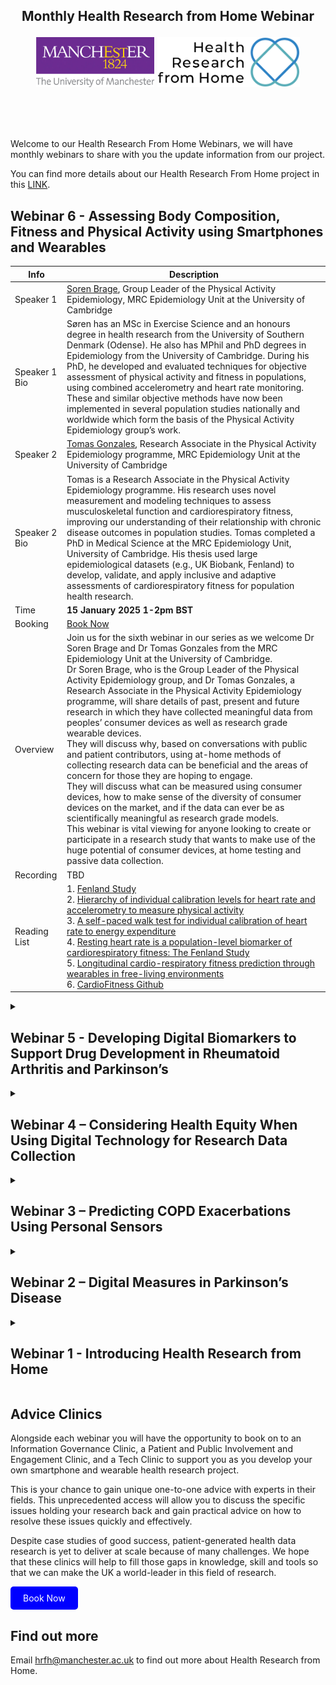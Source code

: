 <!---
Copyright 2024 The Health Research From Home Team at University of Manchester. All rights reserved.

Licensed under the Apache License, Version 2.0 (the "License");
you may not use this file except in compliance with the License.
You may obtain a copy of the License at

    http://www.apache.org/licenses/LICENSE-2.0

Unless required by applicable law or agreed to in writing, software
distributed under the License is distributed on an "AS IS" BASIS,
WITHOUT WARRANTIES OR CONDITIONS OF ANY KIND, either express or implied.
See the License for the specific language governing permissions and
limitations under the License.
-->

<h2 align="center">
    <p>Monthly Health Research from Home Webinar</p>

<p align="center">
  <img alt="Uni Logo" src="Figures/Uni_logo.jpg"  height="80" style="max-width: 100%; display: inline-block;">
  <img alt="HRfH logo" src="Figures/logo.jpg" height="80" style="max-width: 100%; display: inline-block;">
  <br/>
  <br/>
</p>
</h2>

 <br />

Welcome to our Health Research From Home Webinars, we will have monthly webinars to share with you the update information from our project.

You can find more details about our Health Research From Home project in this [LINK](https://github.com/Health-Research-From-Home/HealthResearchFromHome).


## Webinar 6 - Assessing Body Composition, Fitness and Physical Activity using Smartphones and Wearables

| Info          | Description                                                                                                                                                                                                                                                                                                                                                                                                                                                                                                                                                                                                                                                                                                                                                                                                                                                                                                                                                                                                                                                                                                                                                                                                    |
|---------------|----------------------------------------------------------------------------------------------------------------------------------------------------------------------------------------------------------------------------------------------------------------------------------------------------------------------------------------------------------------------------------------------------------------------------------------------------------------------------------------------------------------------------------------------------------------------------------------------------------------------------------------------------------------------------------------------------------------------------------------------------------------------------------------------------------------------------------------------------------------------------------------------------------------------------------------------------------------------------------------------------------------------------------------------------------------------------------------------------------------------------------------------------------------------------------------------------------------|
| Speaker 1     | [Soren Brage](https://www.mrc-epid.cam.ac.uk/people/soren-brage/), Group Leader of the Physical Activity Epidemiology, MRC Epidemiology Unit at the University of Cambridge                                                                                                                                                                                                                                                                                                                                                                                                                                                                                                                                                                                                                                                                                                                                                                                                                                                                                                                                                                                                                                    |
| Speaker 1 Bio | Søren has an MSc in Exercise Science and an honours degree in health research from the University of Southern Denmark (Odense). He also has MPhil and PhD degrees in Epidemiology from the University of Cambridge. During his PhD, he developed and evaluated techniques for objective assessment of physical activity and fitness in populations, using combined accelerometry and heart rate monitoring. These and similar objective methods have now been implemented in several population studies nationally and worldwide which form the basis of the Physical Activity Epidemiology group’s work.                                                                                                                                                                                                                                                                                                                                                                                                                                                                                                                                                                                                      |
| Speaker 2     | [Tomas Gonzales](https://www.mrc-epid.cam.ac.uk/people/tomas-gonzales/), Research Associate in the Physical Activity Epidemiology programme, MRC Epidemiology Unit at the University of Cambridge                                                                                                                                                                                                                                                                                                                                                                                                                                                                                                                                                                                                                                                                                                                                                                                                                                                                                                                                                                                                              |
| Speaker 2 Bio | Tomas is a Research Associate in the Physical Activity Epidemiology programme. His research uses novel measurement and modeling techniques to assess musculoskeletal function and cardiorespiratory fitness, improving our understanding of their relationship with chronic disease outcomes in population studies. Tomas completed a PhD in Medical Science at the MRC Epidemiology Unit, University of Cambridge. His thesis used large epidemiological datasets (e.g., UK Biobank, Fenland) to develop, validate, and apply inclusive and adaptive assessments of cardiorespiratory fitness for population health research.                                                                                                                                                                                                                                                                                                                                                                                                                                                                                                                                                                                 |
| Time          | **15 January 2025 1-2pm BST**                                                                                                                                                                                                                                                                                                                                                                                                                                                                                                                                                                                                                                                                                                                                                                                                                                                                                                                                                                                                                                                                                                                                                                                  |
| Booking       | [Book Now](https://zoom.us/webinar/register/WN_GN-9fOSETBOw_I8kEgTAbQ#/registration)                                                                                                                                                                                                                                                                                                                                                                                                                                                                                                                                                                                                                                                                                                                                                                                                                                                                                                                                                                                                                                                                                                                           |
| Overview      | Join us for the sixth webinar in our series as we welcome Dr Soren Brage and Dr Tomas Gonzales from the MRC Epidemiology Unit at the University of Cambridge. <br/>Dr Soren Brage, who is the Group Leader of the Physical Activity Epidemiology group, and Dr Tomas Gonzales, a Research Associate in the Physical Activity Epidemiology programme, will share details of past, present and future research in which they have collected meaningful data from peoples’ consumer devices as well as research grade wearable devices. <br/>They will discuss why, based on conversations with public and patient contributors, using at-home methods of collecting research data can be beneficial and the areas of concern for those they are hoping to engage. <br/>They will discuss what can be measured using consumer devices, how to make sense of the diversity of consumer devices on the market, and if the data can ever be as scientifically meaningful as research grade models. <br/>This webinar is vital viewing for anyone looking to create or participate in a research study that wants to make use of the huge potential of consumer devices, at home testing and passive data collection. |
| Recording     | TBD                                                                                                                                                                                                                                                                                                                                                                                                                                                                                                                                                                                                                                                                                                                                                                                                                                                                                                                                                                                                                                                                                                                                                                                                            |
| Reading List  | 1. [Fenland Study](https://www.mrc-epid.cam.ac.uk/research/studies/fenland/) <br/> 2. [Hierarchy of individual calibration levels for heart rate and accelerometry to measure physical activity](https://pubmed.ncbi.nlm.nih.gov/17463305/)  <br/> 3. [A self-paced walk test for individual calibration of heart rate to energy expenditure](https://www.medrxiv.org/content/10.1101/2023.09.01.23294939v1)  <br/> 4. [Resting heart rate is a population-level biomarker of cardiorespiratory fitness: The Fenland Study](https://pubmed.ncbi.nlm.nih.gov/37167327/)  <br/> 5. [Longitudinal cardio-respiratory fitness prediction through wearables in free-living environments](https://pubmed.ncbi.nlm.nih.gov/36460766/) <br/> 6. [CardioFitness Github](https://github.com/sdimi/cardiofitness)                                                                                                                                                                                                                                                                                                                                                                                                                                               |


<details>

<summary><h2>Webinar 5 - Developing Digital Biomarkers to Support Drug Development in Rheumatoid Arthritis and Parkinson’s</h2></summary>

[//]: # (## Webinar 5 - Developing Digital Biomarkers to Support Drug Development in Rheumatoid Arthritis and Parkinson’s)

| Info          | Description                                                                                                                                                                                                                                                                                                                                                                                                                                                                                                                                                                                                                                                                                                                              |
|---------------|------------------------------------------------------------------------------------------------------------------------------------------------------------------------------------------------------------------------------------------------------------------------------------------------------------------------------------------------------------------------------------------------------------------------------------------------------------------------------------------------------------------------------------------------------------------------------------------------------------------------------------------------------------------------------------------------------------------------------------------|
| Speaker 1     | [Valentin Hamy](https://www.researchgate.net/profile/Valentin-Hamy), Director of Digital Biomarkers Data Analytics at GSK                                                                                                                                                                                                                                                                                                                                                                                                                                                                                                                                                                                                                |
| Speaker 1 Bio | Computer scientist with: <br/>- Over 5 years experience in complex data analysis (imaging, wearable sensors) solutions development and integration in clinical trials across different therapeutic areas. <br/>- Over 6 years experience with medical imaging including computing , analysis and management. <br/>- Over 6 years computer science experience across a range of languages and platforms including coding of existing state of the art methods and development of novel techniques                                                                                                                                                                                                                                         |
| Speaker 2     | [Aidan Acquah](https://eng.ox.ac.uk/people/aidan-acquah/), final year PhD student from the University of Oxford                                                                                                                                                                                                                                                                                                                                                                                                                                                                                                                                                                                                                          |
| Speaker 2 Bio | Aidan received his MEng degree in Biomedical Engineering from Imperial College London in 2017. His master’s research used mathematical models to develop a greater understanding of fungal infection in lung. During his degree, Aidan specialised in work with machine learning, artificial intelligence and data analytics. Following his degree, Aidan worked for a consultant data analytics company as an analyst programmer. While there, he worked on several data analytics and software development projects. These projects covered multiple industries, including oil and gas, consumer and healthcare. Aidan is interested in the use of data analytics to improve healthcare. Aidan is a member of Linacre College, Oxford. |
| Time          | **4 December 2024 1-2pm BST**                                                                                                                                                                                                                                                                                                                                                                                                                                                                                                                                                                                                                                                                                                            |
| Booking       | [Book Now](https://zoom.us/webinar/register/WN_Ku0lAv_cR3ynTx1FGlhW8A#/registration)                                                                                                                                                                                                                                                                                                                                                                                                                                                                                                                                                                                                                                                     |
| Overview      | Join us for the fifth webinar in the Health Research from Home series. This month we’re looking at how health research using smartphones and wearables is being delivered in the pharmaceutical industry and academia. <br/><br/> We’re very proud to have Valentin Hamy, Director of Digital Biomarkers Data Analytics at GSK presenting this month. Valentin will share his perspective on how technology can be used to support drug development. <br/><br/>We’ll also hear from a future leader in our field, Aiden Acquah, a final year PhD student from the University of Oxford. He’ll share his research in the use of wrist worn accelerometery to predict Parkinson’s disease.                                                 |
| Recording     | [Click](https://www.youtube.com/watch?v=zQbuSkFbEfI&ab_channel=HealthResearchfromHome)                                                                                                                                                                                                                                                                                                                                                                                                                                                                                                                                                                                                                                                                                                                                      |
| Reading List  | 1. [Patient-centric assessment of rheumatoid arthritis using a smartwatch and bespoke mobile app in a clinical setting](https://www.nature.com/articles/s41598-023-45387-7) <br/> 2. [Digital health technologies and machine learning augment patient reported outcomes to remotely characterise rheumatoid arthritis](https://www.nature.com/articles/s41746-024-01013-y)                                                                                                                                     |

</details>

<details>

<summary><h2>Webinar 4 – Considering Health Equity When Using Digital Technology for Research Data Collection</h2></summary>

[//]: # (## Webinar 4 – Considering Health Equity When Using Digital Technology for Research Data Collection)

| Info          | Description                                                                                                                                                                                                                                                                                                                                                                                                                                                                                                                                                                                                                                                                                                                                                                                                                                                                                                                                                                                                                                                                                                                                                                                       |
|---------------|---------------------------------------------------------------------------------------------------------------------------------------------------------------------------------------------------------------------------------------------------------------------------------------------------------------------------------------------------------------------------------------------------------------------------------------------------------------------------------------------------------------------------------------------------------------------------------------------------------------------------------------------------------------------------------------------------------------------------------------------------------------------------------------------------------------------------------------------------------------------------------------------------------------------------------------------------------------------------------------------------------------------------------------------------------------------------------------------------------------------------------------------------------------------------------------------------|
| Speaker 1     | [Sabine Van Der Veer](https://research.manchester.ac.uk/en/persons/sabine.vanderveer), Senior Lecturer in Health Informatics, University of Manchester                                                                                                                                                                                                                                                                                                                                                                                                                                                                                                                                                                                                                                                                                                                                                                                                                                                                                                                                                                                                                                            |
| Speaker 1 Bio | Senior Lecturer at the Centre for Health Informatics, University of Manchester (UK). Her research is about improving health care, equity, and outcomes for people with long-term conditions, with a particular focus on how we can use patient-generated health data to support this. She is the deputy lead for the Digital Health theme in the NIHR Applied Research Collaboration Greater Manchester and the Digital Health Inequalities lead for the University of Manchester’s Christabel Pankhurst Institute. Sabine co-leads the REmote MOnitoring of Rheumatoid Arthritis (REMORA) programme that develops, implements and evaluates the cost-effectiveness and digital inclusion of a complex remote symptom monitoring intervention for people with rheumatoid arthritis. She also leads the Manchester Digital Pain Manikin programme on developing and validating novel, culturally appropriate smartphone-based tools for people to self-report their pain.                                                                                                                                                                                                                          |
| Speaker 2     | [Syed Mustafa Ali](https://research.manchester.ac.uk/en/persons/syedmustafa.ali), Research Associate, University of Manchester                                                                                                                                                                                                                                                                                                                                                                                                                                                                                                                                                                                                                                                                                                                                                                                                                                                                                                                                                                                                                                                                    |
| Speaker 2 Bio | Mustafa is a research associate in health informatics at the Centre for Health Informatics. Before joining the University, he designed, monitored and evaluated public health initiatives particularly in tuberculosis and reproductive health in Pakistan for more than 10 years. During that period, he supported data-driven public health programming, by highlighting existing health inequalities in the country. At the Centre, he focuses on digital collection of patient-generated health data, and using that data to improve care and outcomes of culturally diverse people living with long-term conditions. He also works on methods to explore and address unfair and avoidable health outcomes caused or exacerbated by digital health technologies, particularly ethnic health inequities. He also works on scalable approaches for technology development and community engagement across countries with higher burden of chronic pain.                                                                                                                                                                                                                                         |
| Time          | **6 November 2024, 1-2PM BST**                                                                                                                                                                                                                                                                                                                                                                                                                                                                                                                                                                                                                                                                                                                                                                                                                                                                                                                                                                                                                                                                                                                                                                    |
| Booking       | [Book Now](https://zoom.us/webinar/register/WN_Kx3xXDDcS-GAlIsgD4hv0w#/registration)                                                                                                                                                                                                                                                                                                                                                                                                                                                                                                                                                                                                                                                                                                                                                                                                                                                                                                                                                                                                                                                                                                              |
| Overview      | One of the most contentious issues in health research using smartphones and wearables is how it may benefit some people while digitally excluding others. This month we face this topic head on. We have two expert speakers who will share the methods they employ to design digital tools for collecting patient-generated data for health research in a fair way. Dr Sabine van der Veer shares the approaches she employs to design the numerous tools she has created in kidney disease, rheumatoid arthritis, and chronic pain. Syed Mustafa Ali then shares his experience of successfully widening participation for the Manchester Digital Pain Manikin study. He explains the methods he used to recruit people from ethnic minority backgrounds that have been traditionally underserved in health research, and conduct focus groups with them to understand their digital self-reporting needs.                                                                                                                                                                                                                                                                                      |
| Recording     | [Click](https://www.youtube.com/watch?v=JiKb89DNfEc)                                                                                                                                                                                                                                                                                                                                                                                                                                                                                                                                                                                                                                                                                                                                                                                                                                                                                                                                                                                                                                                                                                                                              |
| Reading List  | 1. [Webinar Slides](Webinar_4_Health-Equity-and-Digital-Data-Collection/.) <br> 2. [The Manchester Digital Pain Manikin](https://www.pankhurst.manchester.ac.uk/2022/04/19/the-manchester-digital-pain-manikin/) <br> 3. [A framework for digital health equity](https://www.nature.com/articles/s41746-022-00663-0) <br> 4. [Good intentions are not enough: how informatics interventions can worsen inequality](https://academic.oup.com/jamia/article/25/8/1080/4996916)  <br> 5. [Positionality, Intersectionality, and Privilege in Health Professions Education & Research](https://www.mitemainehealth.org/monthly-tips/positionality-intersectionality-and-privilege-in-health-professions-education-research/)   <br> 6. [Improving the equity of digital health technology by using the Health Equity Impact Assessment Digital Health supplement (HEIA-DH)](https://www.pankhurst.manchester.ac.uk/2023/09/06/improving-the-equity-of-digital-health-technology-by-using-the-health-equity-impact-assessment-digital-health-supplement-heia-dh/)   <br> 7. [Cultural and Contextual Adaptation of Digital Health Interventions: Narrative Review](https://www.jmir.org/2024/1/e55130) |
</details>

<details>
  <summary><h2>Webinar 3 – Predicting COPD Exacerbations Using Personal Sensors</h2></summary>

[//]: # (## Webinar 3 – Predicting COPD Exacerbations Using Personal Sensors)

| Info          | Description                                                                                                                                                                                                                                                                                                                                                                                                                                                                                                                                                                                                                                                                                                                                                                                                                                                                                                                                                                                                                                                    |
|---------------|----------------------------------------------------------------------------------------------------------------------------------------------------------------------------------------------------------------------------------------------------------------------------------------------------------------------------------------------------------------------------------------------------------------------------------------------------------------------------------------------------------------------------------------------------------------------------------------------------------------------------------------------------------------------------------------------------------------------------------------------------------------------------------------------------------------------------------------------------------------------------------------------------------------------------------------------------------------------------------------------------------------------------------------------------------------|
| Speaker 1     | [Jennifer Quint](https://profiles.imperial.ac.uk/j.quint), Professor of Respiratory Epidemiology, Imperial College London                                                                                                                                                                                                                                                                                                                                                                                                                                                                                                                                                                                                                                                                                                                                                                                                                                                                                                                                      |
| Speaker 1 Bio | Jennifer Quint is a Professor of Respiratory Epidemiology in the School of Public Health at Imperial College London. She is an Honorary Consultant Physician in Respiratory Medicine at both the Royal Brompton Hospital and Imperial College London NHS Foundation Trust. Prof Quint leads the Respiratory Electronic Health Record group, a clinical epidemiology research group whose interests centre on using various sources of de-identified, routinely collected electronic healthcare records to study a number of respiratory diseases including chronic obstructive pulmonary disease (COPD), asthma, interstitial lung disease, bronchiectasis and COVID-19. Work centres on maximising the quality, linkage and usage of these data for clinical and research purposes. Research topics include understanding the relationship between cardiovascular and respiratory disease, respiratory disease prevention, diagnosis, natural history and management. Many of the outputs are used for informing policy, and in the planning and allocation of resources. |
| Speaker 2     | [Dimitris Evangelopoulos](https://profiles.imperial.ac.uk/d.evangelopoulos), Research Fellow in Environmental Epidemiology and Biostatistics, Imperial College London                                                                                                                                                                                                                                                                                                                                                                                                                                                                                                                                                                                                                                                                                                                                                                                                                                                                                          |
| Speaker 2 Bio | Dimitris Evangelopoulos is a Research Fellow in Environmental Epidemiology and Biostatistics at the Environmental Research Group, Imperial College London. His research interests include Epidemiology, Biostatistics, Measurement Error Theory, and Health Impact Assessment and focus on the health effects of air pollution, temperature and other environmental stressors and the impact of exposure measurement error in health effect estimation. He is an associate member of the Committee on the Medical Effects of Air Pollutants and has also acted as an external advisor for WHO.                                                                                                                                                                                                                                                                                                                                                                                                                                                                 |
| Time          | **2 October 2024, 1-2PM BST**                                                                                                                                                                                                                                                                                                                                                                                                                                                                                                                                                                                                                                                                                                                                                                                                                                                                                                                                                                                                                                  |
| Booking       | [Book Now](https://zoom.us/webinar/register/WN_e5kqs0CoRoCAWjFX8KX0Ig#/registration)                                                                                                                                                                                                                                                                                                                                                                                                                                                                                                                                                                                                                                                                                                                                                                                                                                                                                                                                                                           |
| Overview      | We’re thrilled to welcome our partners at Imperial College London for the third webinar in the Health Research from Home series. In this webinar attendees will hear how Professor Jennifer Quint and her team used wearable technology to discover exacerbations in COPD or Chronic Obstructive Pulmonary Disease. Research Fellow Dimitris Evangelopoulos then reveals how the technology they used enabled the team to examine the link between COPD and indoor/outdoor air pollution.                                                                                                                                                                                                                                                                                                                                                                                                                                                                                                                                                                      |
| Learning Tags | Clinical area: Chronic Obstructive Pulmonary Disease <br/>Device type: Personal pollution monitor <br/>Data types: <ul><li>Self-reported data: symptoms</li><li>Passive sensor data: GPS</li></ul>Data analysis: descriptive and time series analysis                                                                                                                                                                                                                                                                                                                                                                                                                                                                                                                                                                                                                                                                                                                                                                                                          |
| Recording     | [Click](https://www.youtube.com/watch?v=az_GcGRFz6I&ab_channel=HealthResearchfromHome)                                                                                                                                                                                                                                                                                                                                                                                                                                    |
| Reading List  | 1.[Linking e-health records, patient-reported symptoms and environmental exposure data to characterise and model COPD exacerbations: protocol for the COPE study](https://bmjopen.bmj.com/content/6/7/e011330.short)   <br/> 2.[Recruitment of patients with Chronic Obstructive Pulmonary Disease (COPD) from the Clinical Practice Research Datalink (CPRD) for research](https://www.nature.com/articles/s41533-018-0089-3)   <br/> 3.[Personal exposure to air pollution and respiratory health of COPD patients in London](https://erj.ersjournals.com/content/58/1/2003432.short)                                                                                                                                                                                                                                                                                                                                                                                                                                                                                                                           |
</details>

<details>
  <summary><h2>Webinar 2 – Digital Measures in Parkinson’s Disease</h2></summary>

[//]: # (## Webinar 2 – Digital Measures in Parkinson’s Disease)

| Info         | Description                                                                                                                                                                                                                                                                                                                                                                                                                                                                                                                                                                                                                                                                                                                                                                                                                                                                                                                                                                                                                                                                                                                                                                                                                                                                   |
|---|-------------------------------------------------------------------------------------------------------------------------------------------------------------------------------------------------------------------------------------------------------------------------------------------------------------------------------------------------------------------------------------------------------------------------------------------------------------------------------------------------------------------------------------------------------------------------------------------------------------------------------------------------------------------------------------------------------------------------------------------------------------------------------------------------------------------------------------------------------------------------------------------------------------------------------------------------------------------------------------------------------------------------------------------------------------------------------------------------------------------------------------------------------------------------------------------------------------------------------------------------------------------------------|
| Speaker      | [Erin Rainaldi](https://www.linkedin.com/in/erinrainaldi/), Head of Sensors Data Science and Johnny Ho, Senior Data Scientist from Verily                                                                                                                                                                                                                                                                                                                                                                                                                                                                                                                                                                                                                                                                                                                                                                                                                                                                                                                                                                                                                                                                                                                                     |
| Speaker Bio  | Erin Rainaldi is the Head of Sensors Data Science at Verily, leading a team of data scientists who specialize in signal processing and machine learning for physiological signals from wearable and mobile devices. Erin is passionate about innovating at the intersection of technology and healthcare, leveraging her previous experience in applied math research, software engineering, and data science to develop novel algorithms across multiple sensor modalities with applications across a range of therapeutic areas.                                                                                                                                                                                                                                                                                                                                                                                                                                                                                                                                                                                                                                                                                                                                            |
| Time         | **4 September 2024, 16:00 – 17:00 GMT**                                                                                                                                                                                                                                                                                                                                                                                                                                                                                                                                                                                                                                                                                                                                                                                                                                                                                                                                                                                                                                                                                                                                                                                                                                       |
| Booking      | [Book Now](https://zoom.us/webinar/register/WN_wa1qHdC0Q7uhg0gsairTdQ#/registration)                                                                                                                                                                                                                                                                                                                                                                                                                                                                                                                                                                                                                                                                                                                                                                                                                                                                                                                                                                                                                                                                                                                                                                                          |
| Learning Tags    | Join us, in our second Health Research from Home webinar, for an in-depth analysis of Verily’s ‘Study Watch and Virtual Motor Exam’ clinical trial. Living with Parkinson’s disease can be cruel and painful. Through this trial, Verily worked with patients to find ways to make their journey less difficult. From conception and design, to developing and validating digital measures, to lessons learnt and future opportunities. Our speakers share their experiences of using wearable devices to help inform your future research. <br/>Here’s what you can expect this webinar to cover: <br/><br/>**Clinical area:**  Parkinson’s disease <br/><br/>**Data types:** Active tasks and passive sensor data using Verily Study Watch<br/><br/> **Data analysis and modelling:** Digital biomarker development/ validation <br/><br/>Health Research from Home is thrilled to be sharing cutting edge case studies of exemplary work in this emerging field. By learning from each other, our community can go on to create world-leading research that has the power to truly transform peoples’ lives for the better.                                                                                                                                                |
| Recording    | [Click](https://www.youtube.com/watch?v=kqdeVLR-1pQ&t=894s)                                                                                                                                                                                                                                                                                                                                                                                                                                                                                                                                                                                                                                                                                                                                                                                                                                                                                                                                                                                                                                                                                                                                                                                  |
| Reading List | 1. [Verification, analytical validation, and clinical validation (V3): the foundation of determining fit-for-purpose for Biometric Monitoring Technologies (BioMeTs)](https://www.nature.com/articles/s41746-020-0260-4) <br/>2. [Digital Medicine Society Playbook](https://playbook.dimesociety.org/)<br/> 3. [A Patient-Centered Conceptual Model of Symptoms and Their Impact in Early Parkinson’s Disease: A Qualitative Study](https://content.iospress.com/articles/journal-of-parkinsons-disease/jpd202457) <br/> 4. [Measuring Parkinson's disease over time: The real-world within-subject reliability of the MDS-UPDRS](https://pubmed.ncbi.nlm.nih.gov/31291488/) <br/> 5. [Virtual exam for Parkinson’s disease enables frequent and reliable remote measurements of motor function](https://www.nature.com/articles/s41746-022-00607-8) <br/> 6. [Wrist-worn sensor-based measurements for drug effect detection with small samples in people with Lewy Body Dementia](https://www.sciencedirect.com/science/article/pii/S1353802023000780) <br/> 7. [Analytical and clinical validity of wearable, multi-sensor technology for assessment of motor function in patients with Parkinson’s disease in Japan](https://www.nature.com/articles/s41598-023-29382-6) |
</details>

<details>
  <summary><h2>Webinar 1 - Introducing Health Research from Home</h2></summary>

[//]: # (## [Webinar 1 - Introducing Health Research from Home]&#40;./Webinar_1/&#41; )

| Info | Description                                                                                                                                                                                                                                                                                                                                                                                                                                                                                                                                                                                                                                                                                                                                                                                                                                                                                                                                                                                                                                                                  |
|-|------------------------------------------------------------------------------------------------------------------------------------------------------------------------------------------------------------------------------------------------------------------------------------------------------------------------------------------------------------------------------------------------------------------------------------------------------------------------------------------------------------------------------------------------------------------------------------------------------------------------------------------------------------------------------------------------------------------------------------------------------------------------------------------------------------------------------------------------------------------------------------------------------------------------------------------------------------------------------------------------------------------------------------------------------------------------------|
| Speaker | [Professor Will Dixon](https://www.linkedin.com/in/will-dixon-8686094a/?originalSubdomain=uk), Health Research from Home Lead                                                                                                                                                                                                                                                                                                                                                                                                                                                                                                                                                                                                                                                                                                                                                                                                                                                                                                                                                |
| Speaker Bio| Will is a Professor of Digital Epidemiology at the University of Manchester, an honorary consultant rheumatologist at Salford Royal Hospital, Northern Care Alliance NHS Foundation Trust and Health Research from Home Lead. His research aims to address clinically important questions by analysing data from patient populations, with particular focus on digital health data. This includes the analysis of electronic health record data from GP surgeries and from hospitals (for example, examining the safety of drugs used in rheumatology) and the collection and analysis of data direct from patients using smartphones and wearables. Examples of innovative digital health research include Cloudy with a Chance of Pain, REMORA (Remote Monitoring of RA) and Assembling the Data Jigsaw. Will is the academic co-lead for the Greater Manchester Secure Data Environment (GM SDE). He also chairs the Scientific Advisory Board for Our Future Health and is a member of MRC's Population and Systems Medicine Board and Population Health Sciences Group. |
| Time| **3 July 2024, 1-2PM**                                                                                                                                                                                                                                                                                                                                                                                                                                                                                                                                                                                                                                                                                                                                                                                                                                                                                                                                                                                                                                                       |
| Learning Tags    | Join us for our inaugural webinar where Health Research from Home Lead, Professor Will Dixon explains more about:<br>• How our unique partnership came into being and who is involved.<br>• How we’re going to grow and support a community of people looking to conduct health research using smartphones and wearables.<br>• How we’re going to revolutionise health research by working with those living with long-term health conditions to improve their outcomes.<br>• Insights from Professor Dixon's previous study using smartphone data: [Cloudy with a Chance of Pain](https://www.cloudywithachanceofpain.com/)                                                                                                                                                                                                                                                                                                                                                                                                                                                 |
| Recording   | [Click](https://www.youtube.com/watch?v=AnlWPGF5yUo&t=14s&ab_channel=HealthResearchfromHome)                                                                                                                                                                                                                                                                                                                                                                                                                                                                                                                                                                                                                                                                                                                                                                                                                                                                                                                                                                                 |
| Reading List   | 1. [Cloudy with a Chance of Pain study website](https://www.cloudywithachanceofpain.com/) <br> 2. [The_Future_of_Patient-Generated_Data_for_UK_Health_Research](https://figshare.manchester.ac.uk/articles/report/The_Future_of_Patient-Generated_Data_for_UK_Health_Research/20066132/2) <br> 3. [Published results (Dixon et al., npj Digital Medicine 2019)](Webinar_1_Introducing-Health-Research-from-Home/.)                                                                                                                                                                                                                                                                                                                                                                                                                                                                                                                                                                                                                                                           |

#### Cloudy with a Chance of Pain

https://github.com/Health-Research-From-Home/Webinars/assets/3505028/d5783baa-9937-403a-bea0-3ff8406d3d91

https://github.com/Health-Research-From-Home/Webinars/assets/3505028/76d2d405-8627-4858-8dff-3140e0f32c95

https://github.com/Health-Research-From-Home/Webinars/assets/3505028/08f3ab20-bd2f-4ae5-ab59-7195368279cc

</details>



## Advice Clinics
Alongside each webinar you will have the opportunity to book on to an Information Governance Clinic, a Patient and Public Involvement and Engagement Clinic, and a Tech Clinic to support you as you develop your own smartphone and wearable health research project.

This is your chance to gain unique one-to-one advice with experts in their fields. This unprecedented access will allow you to discuss the specific issues holding your research back and gain practical advice on how to resolve these issues quickly and effectively.

Despite case studies of good success, patient-generated health data research is yet to deliver at scale because of many challenges. We hope that these clinics will help to fill those gaps in knowledge, skill and tools so that we can make the UK a world-leader in this field of research.

<a href="https://outlook.office365.com/owa/calendar/HRfHClinics@live.manchester.ac.uk/bookings/" style="background-color: blue; color: white; padding: 10px 20px; text-decoration: none; border-radius: 5px; display: inline-block;">Book Now</a>


## Find out more
Email hrfh@manchester.ac.uk to find out more about Health Research from Home.
